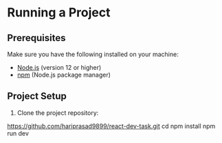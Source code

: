 # Running a Project

## Prerequisites
Make sure you have the following installed on your machine:

- [Node.js](https://nodejs.org/) (version 12 or higher)
- [npm](https://www.npmjs.com/get-npm) (Node.js package manager)

## Project Setup
1. Clone the project repository:

https://github.com/hariprasad9899/react-dev-task.git
cd <react-dev-task>
npm install
npm run dev